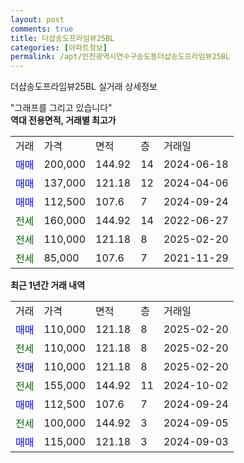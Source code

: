 ```yaml
---
layout: post
comments: true
title: 더샵송도프라임뷰25BL
categories: [아파트정보]
permalink: /apt/인천광역시연수구송도동더샵송도프라임뷰25BL
---
```


더샵송도프라임뷰25BL 실거래 상세정보

<script type="text/javascript">
  google.charts.load('current', {'packages':['line', 'corechart']});
  google.charts.setOnLoadCallback(drawChart);

  function drawChart() {
    var data = new google.visualization.DataTable();
    data.addColumn('date', '거래일');
    data.addColumn('number', "매매");
    data.addColumn('number', "전세");
    data.addColumn('number', "전매");

    data.addRows([[new Date(Date.parse("2025-02-20")), 110000, null, null], [new Date(Date.parse("2025-02-20")), null, 110000, null], [new Date(Date.parse("2025-02-20")), null, null, 110000], [new Date(Date.parse("2024-10-02")), null, 155000, null], [new Date(Date.parse("2024-09-24")), 112500, null, null], [new Date(Date.parse("2024-09-05")), null, 100000, null], [new Date(Date.parse("2024-09-03")), 115000, null, null]]);

    var options = {
      hAxis: {
        format: 'yyyy/MM/dd'
      },    
      lineWidth: 0,
      pointsVisible: true,    
      title: '최근 1년간 유형별 실거래가 분포',
      legend: { position: 'bottom' }
    };

    var formatter = new google.visualization.NumberFormat({pattern:'###,###'} );
    formatter.format(data, 1);
    formatter.format(data, 2);
    
    setTimeout(function() {
        var chart = new google.visualization.LineChart(document.getElementById('columnchart_material'));
        chart.draw(data, (options));
        document.getElementById('loading').style.display = 'none';
    }, 200);
  }
</script>


<div id="loading" style="z-index:20; display: block; margin-left: 0px">"그래프를 그리고 있습니다"</div>
<div id="columnchart_material" style="width: 95%; margin-left: 0px; display: block"></div>
<!-- contents start -->
<b>역대 전용면적, 거래별 최고가</b>
<table class="sortable">
    <tr>
      <td>거래</td>
      <td>가격</td>
      <td>면적</td>
      <td>층</td>
      <td>거래일</td>
    </tr>
        <tr>
          <td><a style="color: blue">매매</a></td>
          <td>200,000</td>
          <td>144.92</td>
          <td>14</td>
          <td>2024-06-18</td>
        </tr>            <tr>
          <td><a style="color: blue">매매</a></td>
          <td>137,000</td>
          <td>121.18</td>
          <td>12</td>
          <td>2024-04-06</td>
        </tr>            <tr>
          <td><a style="color: blue">매매</a></td>
          <td>112,500</td>
          <td>107.6</td>
          <td>7</td>
          <td>2024-09-24</td>
        </tr>        
        <tr>
              <td><a style="color: darkgreen">전세</a></td>
              <td>160,000</td>
              <td>144.92</td>
              <td>14</td>
              <td>2022-06-27</td>
            </tr>            <tr>
              <td><a style="color: darkgreen">전세</a></td>
              <td>110,000</td>
              <td>121.18</td>
              <td>8</td>
              <td>2025-02-20</td>
            </tr>            <tr>
              <td><a style="color: darkgreen">전세</a></td>
              <td>85,000</td>
              <td>107.6</td>
              <td>7</td>
              <td>2021-11-29</td>
            </tr>        
    
</table>

<b>최근 1년간 거래 내역</b>

<table class="sortable">
    <tr>
      <td>거래</td>
      <td>가격</td>
      <td>면적</td>
      <td>층</td>
      <td>거래일</td>
    </tr>
    <tr>
      <td><a style="color: blue">매매</a></td>
      <td>110,000</td>
      <td>121.18</td>
      <td>8</td>
      <td>2025-02-20</td>
    </tr>          <tr>
      <td><a style="color: darkgreen">전세</a></td>
      <td>110,000</td>
      <td>121.18</td>
      <td>8</td>
      <td>2025-02-20</td>
    </tr>          <tr>
      <td><a style="color: darkblue">전매</a></td>
      <td>110,000</td>
      <td>121.18</td>
      <td>8</td>
      <td>2025-02-20</td>
    </tr>          <tr>
      <td><a style="color: darkgreen">전세</a></td>
      <td>155,000</td>
      <td>144.92</td>
      <td>11</td>
      <td>2024-10-02</td>
    </tr>          <tr>
      <td><a style="color: blue">매매</a></td>
      <td>112,500</td>
      <td>107.6</td>
      <td>7</td>
      <td>2024-09-24</td>
    </tr>          <tr>
      <td><a style="color: darkgreen">전세</a></td>
      <td>100,000</td>
      <td>144.92</td>
      <td>3</td>
      <td>2024-09-05</td>
    </tr>          <tr>
      <td><a style="color: blue">매매</a></td>
      <td>115,000</td>
      <td>121.18</td>
      <td>3</td>
      <td>2024-09-03</td>
    </tr>      </table>
<!-- contents end -->    

